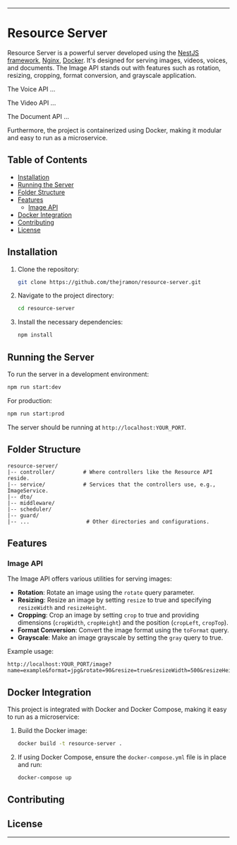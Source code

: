 
---

# Resource Server

Resource Server is a powerful server developed using the [NestJS framework](https://nestjs.com/), [Nginx](https://nginx.com/), [Docker](https://www.docker.com/). It's designed for serving images, videos, voices, and documents.
The Image API stands out with features such as rotation, resizing, cropping, format conversion, and grayscale application.

The Voice API ...

The Video API ...

The Document API ...

Furthermore, the project is containerized using Docker, making it modular and easy to run as a microservice.

## Table of Contents

- [Installation](#installation)
- [Running the Server](#running-the-server)
- [Folder Structure](#folder-structure)
- [Features](#features)
    - [Image API](#image-api)
- [Docker Integration](#docker-integration)
- [Contributing](#contributing)
- [License](#license)

## Installation

1. Clone the repository:
    ```bash
    git clone https://github.com/thejramon/resource-server.git
    ```

2. Navigate to the project directory:
    ```bash
    cd resource-server
    ```

3. Install the necessary dependencies:
    ```bash
    npm install
    ```

## Running the Server

To run the server in a development environment:

```bash
npm run start:dev
```

For production:

```bash
npm run start:prod
```

The server should be running at `http://localhost:YOUR_PORT`.

## Folder Structure

```
resource-server/
|-- controller/         # Where controllers like the Resource API reside.
|-- service/            # Services that the controllers use, e.g., ImageService.
|-- dto/              
|-- middleware/             
|-- scheduler/               
|-- guard/              
|-- ...                  # Other directories and configurations.
```

## Features

### Image API

The Image API offers various utilities for serving images:

- **Rotation**: Rotate an image using the `rotate` query parameter.
- **Resizing**: Resize an image by setting `resize` to true and specifying `resizeWidth` and `resizeHeight`.
- **Cropping**: Crop an image by setting `crop` to true and providing dimensions (`cropWidth`, `cropHeight`) and the position (`cropLeft`, `cropTop`).
- **Format Conversion**: Convert the image format using the `toFormat` query.
- **Grayscale**: Make an image grayscale by setting the `gray` query to true.

Example usage:

```
http://localhost:YOUR_PORT/image?name=example&format=jpg&rotate=90&resize=true&resizeWidth=500&resizeHeight=500
```

## Docker Integration

This project is integrated with Docker and Docker Compose, making it easy to run as a microservice:

1. Build the Docker image:
    ```bash
    docker build -t resource-server .
    ```

2. If using Docker Compose, ensure the `docker-compose.yml` file is in place and run:
    ```bash
    docker-compose up
    ```


## Contributing


## License


---
